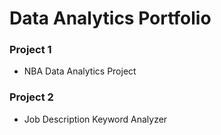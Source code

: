 # Data Analytics Portfolio

### Project 1
- NBA Data Analytics Project

### Project 2
- Job Description Keyword Analyzer
